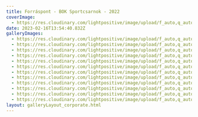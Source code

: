 ```yaml
---
title: Forráspont - BOK Sportcsarnok - 2022
coverImage:
  - https://res.cloudinary.com/lightpositive/image/upload/f_auto,q_auto/v1676555798/uploads/T-Mobile_Globus%20konzervgy%C3%A1r%202022/KIOSK-Max%20and%20Future-HPE%20kar%C3%A1csony%202022/Brain%20Bar%202022/Forr%C3%A1spont%202022/szeptember_18.jpg
date: 2023-02-16T13:54:40.832Z
galleryImages:
  - https://res.cloudinary.com/lightpositive/image/upload/f_auto,q_auto/v1676555798/uploads/T-Mobile_Globus%20konzervgy%C3%A1r%202022/KIOSK-Max%20and%20Future-HPE%20kar%C3%A1csony%202022/Brain%20Bar%202022/Forr%C3%A1spont%202022/szeptember_18.jpg
  - https://res.cloudinary.com/lightpositive/image/upload/f_auto,q_auto/v1676555798/uploads/T-Mobile_Globus%20konzervgy%C3%A1r%202022/KIOSK-Max%20and%20Future-HPE%20kar%C3%A1csony%202022/Brain%20Bar%202022/Forr%C3%A1spont%202022/img1.jpg
  - https://res.cloudinary.com/lightpositive/image/upload/f_auto,q_auto/v1676555798/uploads/T-Mobile_Globus%20konzervgy%C3%A1r%202022/KIOSK-Max%20and%20Future-HPE%20kar%C3%A1csony%202022/Brain%20Bar%202022/Forr%C3%A1spont%202022/img1_13.jpg
  - https://res.cloudinary.com/lightpositive/image/upload/f_auto,q_auto/v1676555798/uploads/T-Mobile_Globus%20konzervgy%C3%A1r%202022/KIOSK-Max%20and%20Future-HPE%20kar%C3%A1csony%202022/Brain%20Bar%202022/Forr%C3%A1spont%202022/img1_12.jpg
  - https://res.cloudinary.com/lightpositive/image/upload/f_auto,q_auto/v1676555798/uploads/T-Mobile_Globus%20konzervgy%C3%A1r%202022/KIOSK-Max%20and%20Future-HPE%20kar%C3%A1csony%202022/Brain%20Bar%202022/Forr%C3%A1spont%202022/img1_9.jpg
  - https://res.cloudinary.com/lightpositive/image/upload/f_auto,q_auto/v1676555798/uploads/T-Mobile_Globus%20konzervgy%C3%A1r%202022/KIOSK-Max%20and%20Future-HPE%20kar%C3%A1csony%202022/Brain%20Bar%202022/Forr%C3%A1spont%202022/img1_8.jpg
  - https://res.cloudinary.com/lightpositive/image/upload/f_auto,q_auto/v1676555797/uploads/T-Mobile_Globus%20konzervgy%C3%A1r%202022/KIOSK-Max%20and%20Future-HPE%20kar%C3%A1csony%202022/Brain%20Bar%202022/Forr%C3%A1spont%202022/img1_4.jpg
  - https://res.cloudinary.com/lightpositive/image/upload/f_auto,q_auto/v1676555797/uploads/T-Mobile_Globus%20konzervgy%C3%A1r%202022/KIOSK-Max%20and%20Future-HPE%20kar%C3%A1csony%202022/Brain%20Bar%202022/Forr%C3%A1spont%202022/img1_7.jpg
  - https://res.cloudinary.com/lightpositive/image/upload/f_auto,q_auto/v1676555797/uploads/T-Mobile_Globus%20konzervgy%C3%A1r%202022/KIOSK-Max%20and%20Future-HPE%20kar%C3%A1csony%202022/Brain%20Bar%202022/Forr%C3%A1spont%202022/img1_5.jpg
  - https://res.cloudinary.com/lightpositive/image/upload/f_auto,q_auto/v1676555797/uploads/T-Mobile_Globus%20konzervgy%C3%A1r%202022/KIOSK-Max%20and%20Future-HPE%20kar%C3%A1csony%202022/Brain%20Bar%202022/Forr%C3%A1spont%202022/img1_2.jpg
  - https://res.cloudinary.com/lightpositive/image/upload/f_auto,q_auto/v1676555797/uploads/T-Mobile_Globus%20konzervgy%C3%A1r%202022/KIOSK-Max%20and%20Future-HPE%20kar%C3%A1csony%202022/Brain%20Bar%202022/Forr%C3%A1spont%202022/img1_1.jpg
  - https://res.cloudinary.com/lightpositive/image/upload/f_auto,q_auto/v1676555797/uploads/T-Mobile_Globus%20konzervgy%C3%A1r%202022/KIOSK-Max%20and%20Future-HPE%20kar%C3%A1csony%202022/Brain%20Bar%202022/Forr%C3%A1spont%202022/img1_3.jpg
layout: galleryLayout_corporate.html
---
```

